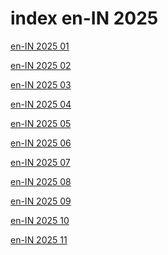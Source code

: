 # index en-IN 2025

<a href="./01">en-IN 2025 01</a>

<a href="./02">en-IN 2025 02</a>

<a href="./03">en-IN 2025 03</a>

<a href="./04">en-IN 2025 04</a>

<a href="./05">en-IN 2025 05</a>

<a href="./06">en-IN 2025 06</a>

<a href="./07">en-IN 2025 07</a>

<a href="./08">en-IN 2025 08</a>

<a href="./09">en-IN 2025 09</a>

<a href="./10">en-IN 2025 10</a>

<a href="./11">en-IN 2025 11</a>
